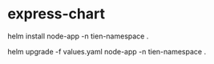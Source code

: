 # express-chart

helm install node-app -n tien-namespace .

helm upgrade -f values.yaml  node-app -n tien-namespace .

